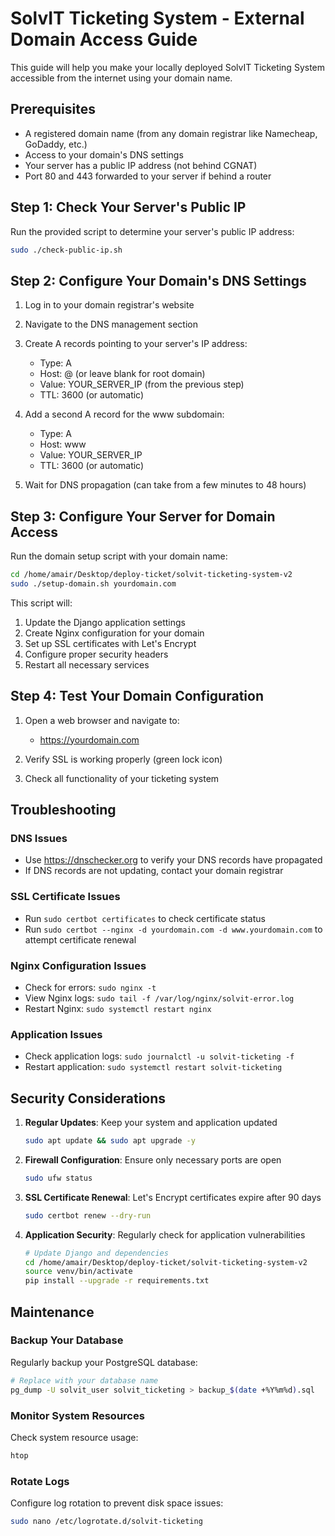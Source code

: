 # SolvIT Ticketing System - External Domain Access Guide

This guide will help you make your locally deployed SolvIT Ticketing System accessible from the internet using your domain name.

## Prerequisites
- A registered domain name (from any domain registrar like Namecheap, GoDaddy, etc.)
- Access to your domain's DNS settings
- Your server has a public IP address (not behind CGNAT)
- Port 80 and 443 forwarded to your server if behind a router

## Step 1: Check Your Server's Public IP

Run the provided script to determine your server's public IP address:

```bash
sudo ./check-public-ip.sh
```

## Step 2: Configure Your Domain's DNS Settings

1. Log in to your domain registrar's website
2. Navigate to the DNS management section
3. Create A records pointing to your server's IP address:
   - Type: A
   - Host: @ (or leave blank for root domain)
   - Value: YOUR_SERVER_IP (from the previous step)
   - TTL: 3600 (or automatic)
   
4. Add a second A record for the www subdomain:
   - Type: A
   - Host: www
   - Value: YOUR_SERVER_IP
   - TTL: 3600 (or automatic)

5. Wait for DNS propagation (can take from a few minutes to 48 hours)

## Step 3: Configure Your Server for Domain Access

Run the domain setup script with your domain name:

```bash
cd /home/amair/Desktop/deploy-ticket/solvit-ticketing-system-v2
sudo ./setup-domain.sh yourdomain.com
```

This script will:
1. Update the Django application settings
2. Create Nginx configuration for your domain
3. Set up SSL certificates with Let's Encrypt
4. Configure proper security headers
5. Restart all necessary services

## Step 4: Test Your Domain Configuration

1. Open a web browser and navigate to:
   - https://yourdomain.com

2. Verify SSL is working properly (green lock icon)
3. Check all functionality of your ticketing system

## Troubleshooting

### DNS Issues
- Use https://dnschecker.org to verify your DNS records have propagated
- If DNS records are not updating, contact your domain registrar

### SSL Certificate Issues
- Run `sudo certbot certificates` to check certificate status
- Run `sudo certbot --nginx -d yourdomain.com -d www.yourdomain.com` to attempt certificate renewal

### Nginx Configuration Issues
- Check for errors: `sudo nginx -t`
- View Nginx logs: `sudo tail -f /var/log/nginx/solvit-error.log`
- Restart Nginx: `sudo systemctl restart nginx`

### Application Issues
- Check application logs: `sudo journalctl -u solvit-ticketing -f`
- Restart application: `sudo systemctl restart solvit-ticketing`

## Security Considerations

1. **Regular Updates**: Keep your system and application updated
   ```bash
   sudo apt update && sudo apt upgrade -y
   ```

2. **Firewall Configuration**: Ensure only necessary ports are open
   ```bash
   sudo ufw status
   ```

3. **SSL Certificate Renewal**: Let's Encrypt certificates expire after 90 days
   ```bash
   sudo certbot renew --dry-run
   ```

4. **Application Security**: Regularly check for application vulnerabilities
   ```bash
   # Update Django and dependencies
   cd /home/amair/Desktop/deploy-ticket/solvit-ticketing-system-v2
   source venv/bin/activate
   pip install --upgrade -r requirements.txt
   ```

## Maintenance

### Backup Your Database
Regularly backup your PostgreSQL database:
```bash
# Replace with your database name
pg_dump -U solvit_user solvit_ticketing > backup_$(date +%Y%m%d).sql
```

### Monitor System Resources
Check system resource usage:
```bash
htop
```

### Rotate Logs
Configure log rotation to prevent disk space issues:
```bash
sudo nano /etc/logrotate.d/solvit-ticketing
```
